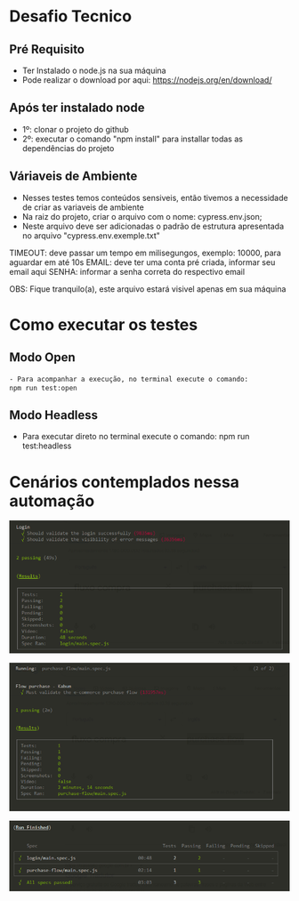 # Desafio Tecnico

## Pré Requisito
 - Ter Instalado o node.js na sua máquina
 - Pode realizar o download por aqui: https://nodejs.org/en/download/

## Após ter instalado node

- 1º: clonar o projeto do github
- 2º: executar o comando "npm install" para installar todas as dependências do projeto

## Váriaveis de Ambiente 
 - Nesses testes temos conteúdos sensiveis, então tivemos a necessidade de criar as variaveis de ambiente
 - Na raiz do projeto, criar o arquivo com o nome: cypress.env.json;
 - Neste arquivo deve ser adicionadas o padrão de estrutura apresentada no arquivo "cypress.env.exemple.txt"

 TIMEOUT: deve passar um tempo em milisegungos, exemplo: 10000, para aguardar em até 10s
 EMAIL: deve ter uma conta pré criada, informar seu email aqui
 SENHA: informar a senha correta do respectivo email

 OBS: Fique tranquilo(a), este arquivo estará visivel apenas em sua máquina 

# Como executar os testes

## Modo Open
    - Para acompanhar a execução, no terminal execute o comando:
    npm run test:open
    

## Modo Headless
- Para executar direto no terminal execute o comando:
    npm run test:headless

# Cenários contemplados nessa automação
![login](./readme-img/login.png)

![flow](./readme-img/flow.png)

![allspecs](./readme-img/allspecs.png)
